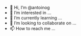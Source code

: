 - 👋 Hi, I’m @antoinog
- 👀 I’m interested in ...
- 🌱 I’m currently learning ...
- 💞️ I’m looking to collaborate on ...
- 📫 How to reach me ...

<!---
antoinog/antoinog is a ✨ special ✨ repository because its `README.md` (this file) appears on your GitHub profile.
You can click the Preview link to take a look at your changes.
--->
